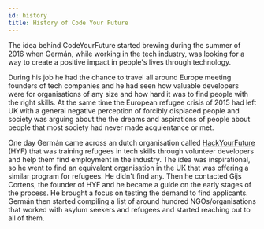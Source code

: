 ```yaml
---
id: history
title: History of Code Your Future
---
```


The idea behind CodeYourFuture started brewing during the summer of 2016 when Germán, while working in the tech industry, was looking for a way to create a positive impact in people's lives through technology.

During his job he had the chance to travel all around Europe meeting founders of tech companies and he had seen how valuable developers were for organisations of any size and how hard it was to find people with the right skills. At the same time the European refugee crisis of 2015 had left UK with a general negative perception of forcibly displaced people and society was arguing about the the dreams and aspirations of people about people that most society had never made acquientance or met.

One day Germán came across an dutch organisation called [HackYourFuture](https://www.hackyourfuture.net/) (HYF) that was training refugees in tech skills through volunteer developers and help them find employment in the industry. The idea was inspirational, so he went to find an equivalent organisation in the UK that was offering a similar program for refugees. He didn't find any. Then he contacted Gijs Cortens, the founder of HYF and he became a guide on the early stages of the process. He brought a focus on testing the demand to find applicants. Germán then started compiling a list of around hundred NGOs/organisations that worked with asylum seekers and refugees and started reaching out to all of them.
